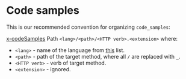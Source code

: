 Code samples
=====

This is our recommended convention for organizing `code_samples`:

[x-codeSamples](https://redocly.com/docs/api-reference-docs/specification-extensions/x-code-samples/)
Path `<lang>/<path>/<HTTP verb>.<extension>` where:
  * `<lang>` - name of the language from [this](https://github.com/github-linguist/linguist/blob/master/lib/linguist/popular.yml) list.
  * `<path>` - path of the target method, where all `/` are replaced with `_`.
  * `<HTTP verb>` - verb of target method.
  * `<extension>` - ignored.
